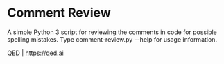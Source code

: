 Comment Review
================
A simple Python 3 script for reviewing the comments in code for possible spelling mistakes.
Type comment-review.py --help for usage information.

QED | https://qed.ai
